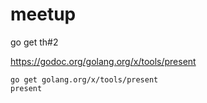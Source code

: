 # meetup
go get th#2

https://godoc.org/golang.org/x/tools/present

~~~
go get golang.org/x/tools/present
present
~~~
